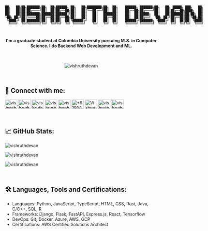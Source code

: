 <div style="text-align: center; font-size: 10px">

<pre style="display: inline-block; text-align: left;">
                                                                                                             
██╗   ██╗██╗███████╗██╗  ██╗██████╗ ██╗   ██╗████████╗██╗  ██╗    ██████╗ ███████╗██╗   ██╗ █████╗ ███╗   ██╗
██║   ██║██║██╔════╝██║  ██║██╔══██╗██║   ██║╚══██╔══╝██║  ██║    ██╔══██╗██╔════╝██║   ██║██╔══██╗████╗  ██║
██║   ██║██║███████╗███████║██████╔╝██║   ██║   ██║   ███████║    ██║  ██║█████╗  ██║   ██║███████║██╔██╗ ██║
╚██╗ ██╔╝██║╚════██║██╔══██║██╔══██╗██║   ██║   ██║   ██╔══██║    ██║  ██║██╔══╝  ╚██╗ ██╔╝██╔══██║██║╚██╗██║
 ╚████╔╝ ██║███████║██║  ██║██║  ██║╚██████╔╝   ██║   ██║  ██║    ██████╔╝███████╗ ╚████╔╝ ██║  ██║██║ ╚████║
  ╚═══╝  ╚═╝╚══════╝╚═╝  ╚═╝╚═╝  ╚═╝ ╚═════╝    ╚═╝   ╚═╝  ╚═╝    ╚═════╝ ╚══════╝  ╚═══╝  ╚═╝  ╚═╝╚═╝  ╚═══╝
                                                                                                             
</pre>
</div>

<h4 align="center">I'm a graduate student at Columbia University pursuing M.S. in Computer Science. I do Backend Web Development and ML.</h4>
<br>
<p align="center"> <img src="https://komarev.com/ghpvc/?username=vishruthdevan&label=Profile%20views&color=434957&style=for-the-badge" alt="vishruthdevan" /> </p>
<br>

## 🔗 Connect with me:
<a href="https://vishruthdevan.me" targer="blank"><img align="center" src="https://raw.githubusercontent.com/gauravghongde/social-icons/master/SVG/Color/WWW.svg" alt="vishruthdevan.me" height="30" width="40">
<a href="mailto:vishruthdevan@gmail.com" target="blank"><img align="center" src="https://raw.githubusercontent.com/gauravghongde/social-icons/master/SVG/Color/Gmail.svg" alt="vishruthdevan@gmail.com" height="30" width="40" /></a>
<a href="https://twitter.com/vishruthdevan" target="blank"><img align="center" src="https://raw.githubusercontent.com/gauravghongde/social-icons/master/SVG/Color/Twitter.svg" alt="vishruthdevan" height="30" width="40" /></a>
<a href="https://linkedin.com/in/vishruthdevan" target="blank"><img align="center" src="https://raw.githubusercontent.com/gauravghongde/social-icons/master/SVG/Color/LinkedIN.svg" alt="vishruthdevan" height="30" width="40" /></a>
<a href="https://instagram.com/vishruth.devan" target="blank"><img align="center" src="https://raw.githubusercontent.com/gauravghongde/social-icons/master/SVG/Color/Instagram.svg" alt="vishruth.devan" height="30" width="40" /></a>
<a href="https://api.whatsapp.com/send?phone=919080638019" target="blank"><img align="center" src="https://raw.githubusercontent.com/gauravghongde/social-icons/master/SVG/Color/WhatsApp.svg" alt="+919080638019" height="30" width="40" /></a>
<a href="https://open.spotify.com/user/313yqeaqaxr7syyrw37botpboary?si=78f4de6aa08747b9" target="blank"><img align="center" src="https://raw.githubusercontent.com/gauravghongde/social-icons/master/SVG/Color/Spotify.svg" alt="Vishruth" height="30" width="40" /></a>
<a href="https://discordapp.com/users/760854840027906068" target="blank"><img align="center" src="https://www.svgrepo.com/show/331368/discord-v2.svg" alt="vishruthdevan" height="30" width="40" /></a>
<a href="https://kaggle.com/vishruthdevan" target="blank"><img align="center" src="https://www.svgrepo.com/show/349422/kaggle.svg" alt="vishruthdevan" height="30" width="40" /></a>
</p>
<br>

## 📈 GitHub Stats:
<p><img align="center" src="https://github-readme-streak-stats.herokuapp.com/?user=vishruthdevan&theme=onedark" alt="vishruthdevan" /></p>
<p><img align="center" src="https://github-readme-stats-vishruth.vercel.app/api?username=vishruthdevan&show_icons=true&locale=en&theme=onedark" alt="vishruthdevan" /></p>
<p><img align="center" src="https://github-readme-stats-vishruth.vercel.app/api/top-langs?username=vishruthdevan&show_icons=true&locale=en&layout=compact&theme=onedark" alt="vishruthdevan" /></p>
<br>

## 🛠️ Languages, Tools and Certifications:
- Languages: Python, JavaScript, TypeScript, HTML, CSS, Rust, Java, C/C++, SQL, R  
- Frameworks: Django, Flask, FastAPI, Express.js, React, Tensorflow  
- DevOps: Git, Docker, Azure, AWS, GCP  
- Certifications: AWS Certified Solutions Architect

